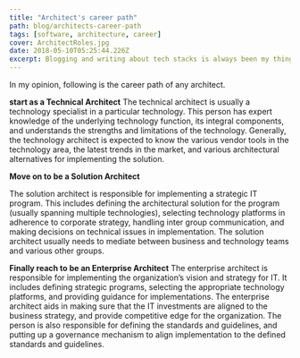 ```yaml
---
title: "Architect's career path"
path: blog/architects-career-path
tags: [software, architecture, career]
cover: ArchitectRoles.jpg
date: 2018-05-10T05:25:44.226Z
excerpt: Blogging and writing about tech stacks is always been my thing. career path of any architect
---
```


In my opinion, following is the career path of any architect.

**start as a Technical Architect**
The technical architect is usually a technology specialist in a particular technology. This person has expert knowledge of the underlying technology function, its integral components, and understands the strengths and limitations of the technology. Generally, the technology architect is expected to know the various vendor tools in the technology area, the latest trends in the market, and various architectural alternatives for implementing the solution.

**Move on to be a Solution Architect**

The solution architect is responsible for implementing a strategic IT program. This includes defining the architectural solution for the program (usually spanning multiple technologies), selecting technology platforms in adherence to corporate strategy, handling inter group communication, and making decisions on technical issues in implementation. The solution architect usually needs to mediate between business and technology teams and various other groups.

**Finally reach to be an Enterprise Architect**
The enterprise architect is responsible for implementing the organization’s vision and strategy for IT. It includes defining strategic programs, selecting the appropriate technology platforms, and providing guidance for implementations. The enterprise architect aids in making sure that the IT investments are aligned to the business strategy, and provide competitive edge for the organization. The person is also responsible for defining the standards and guidelines, and putting up a governance mechanism to align implementation to the defined standards and guidelines.
